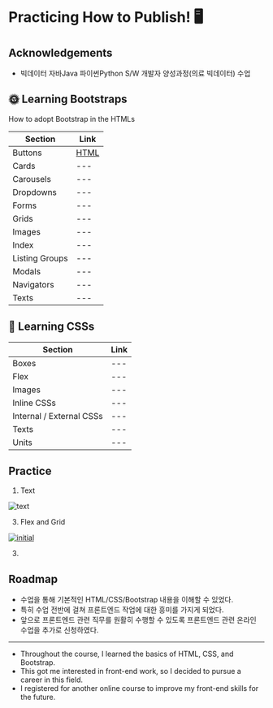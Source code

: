 
# Practicing How to Publish! 🖥️


## Acknowledgements

 - 빅데이터 자바Java 파이썬Python S/W 개발자 양성과정(의료 빅데이터) 수업


## 🌞 Learning Bootstraps
How to adopt Bootstrap in the HTMLs

Section | Link
--- | ---
Buttons | [HTML](docs\bootstraps\buttons.html)
Cards | ---
Carousels | ---
Dropdowns | ---
Forms | ---
Grids | ---
Images | ---
Index | ---
Listing Groups | ---
Modals | ---
Navigators | ---
Texts | ---

## 🌙 Learning CSSs
Section | Link
--- | ---
Boxes | ---
Flex | ---
Images | ---
Inline CSSs | ---
Internal / External CSSs| ---
Texts | ---
Units | ---

## Practice

1. Text

![text](https://github.com/dancingKimDH/study_publishings/assets/132973383/f5cbe34d-dbdb-4404-a054-94ef6c1c8a3e)

3. Flex and Grid

[ ![initial](https://user-images.githubusercontent.com/132973383/268162794-3dce305d-ef2c-4ef2-9119-525c13fc2939.PNG)](https://github.com/dancingKimDH/study_publishings/issues/1#issue-1897633728)

3. 

## Roadmap

- 수업을 통해 기본적인 HTML/CSS/Bootstrap 내용을 이해할 수 있었다.
- 특히 수업 전반에 걸쳐 프론트엔드 작업에 대한 흥미를 가지게 되었다.
- 앞으로 프론트엔드 관련 직무를 원활히 수행할 수 있도록 프론트엔드 관련 온라인 수업을 추가로 신청하였다.
---

-  Throughout the course, I learned the basics of HTML, CSS, and Bootstrap. 
- This got me interested in front-end work, so I decided to pursue a career in this field. 
- I registered for another online course to improve my front-end skills for the future.




